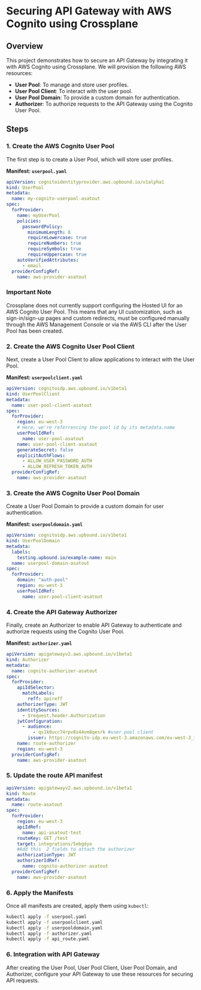 # Securing API Gateway with AWS Cognito using Crossplane

## Overview

This project demonstrates how to secure an API Gateway by integrating it with AWS Cognito using Crossplane. We will provision the following AWS resources:

- **User Pool**: To manage and store user profiles.
- **User Pool Client**: To interact with the user pool.
- **User Pool Domain**: To provide a custom domain for authentication.
- **Authorizer**: To authorize requests to the API Gateway using the Cognito User Pool.

## Steps

### 1. Create the AWS Cognito User Pool

The first step is to create a User Pool, which will store user profiles.

**Manifest: `userpool.yaml`**

```yaml
apiVersion: cognitoidentityprovider.aws.upbound.io/v1alpha1
kind: UserPool
metadata:
  name: my-cognito-userpool-asatout
spec:
  forProvider:
    name: myUserPool
    policies:
      passwordPolicy:
        minimumLength: 8
        requireLowercase: true
        requireNumbers: true
        requireSymbols: true
        requireUppercase: true
    autoVerifiedAttributes:
      - email
  providerConfigRef:
    name: aws-provider-asatout
```

### Important Note

Crossplane does not currently support configuring the Hosted UI for an AWS Cognito User Pool. This means that any UI customization, such as sign-in/sign-up pages and custom redirects, must be configured manually through the AWS Management Console or via the AWS CLI after the User Pool has been created.

### 2. Create the AWS Cognito User Pool Client

Next, create a User Pool Client to allow applications to interact with the User Pool.

**Manifest: `userpoolclient.yaml`**

```yaml
apiVersion: cognitoidp.aws.upbound.io/v1beta1
kind: UserPoolClient
metadata:
  name: user-pool-client-asatout
spec:
  forProvider:
    region: eu-west-3
    # Here, we're referrencing the pool id by its metadata.name
    userPoolIdRef:
      name: user-pool-asatout
    name: user-pool-client-asatout
    generateSecret: false
    explicitAuthFlows:
      - ALLOW_USER_PASSWORD_AUTH
      - ALLOW_REFRESH_TOKEN_AUTH
  providerConfigRef:
    name: aws-provider-asatout
```

### 3. Create the AWS Cognito User Pool Domain

Create a User Pool Domain to provide a custom domain for user authentication.

**Manifest: `userpooldomain.yaml`**

```yaml
apiVersion: cognitoidp.aws.upbound.io/v1beta1
kind: UserPoolDomain
metadata:
  labels:
    testing.upbound.io/example-name: main
  name: userpool-domain-asatout
spec:
  forProvider:
    domain: "auth-pool"
    region: eu-west-3
    userPoolIdRef:
      name: user-pool-client-asatout
```

### 4. Create the API Gateway Authorizer

Finally, create an Authorizer to enable API Gateway to authenticate and authorize requests using the Cognito User Pool.

**Manifest: `authorizer.yaml`**

```yaml
apiVersion: apigatewayv2.aws.upbound.io/v1beta1
kind: Authorizer
metadata:
  name: cognito-authorizer-asatout
spec:
  forProvider:
    apiIdSelector:
      matchLabels:
        reff: apireff
    authorizerType: JWT
    identitySources:
      - $request.header.Authorization
    jwtConfiguration:
      - audience:
          - qs1k0ucc74rpv8s44vm8qesrk #user pool client
        issuer: https://cognito-idp.eu-west-3.amazonaws.com/eu-west-3_iFoXn8EiI/ #user pool id
    name: route-authorizer
    region: eu-west-3
  providerConfigRef:
    name: aws-provider-asatout
```

### 5. Update the route API manifest

```yaml
apiVersion: apigatewayv2.aws.upbound.io/v1beta1
kind: Route
metadata:
  name: route-asatout
spec:
  forProvider:
    region: eu-west-3
    apiIdRef:
      name: api-asatout-test
    routeKey: GET /test
    target: integrations/5ebgdyo
    #Add this  2 fields to attach the authorizer
    authorizationType: JWT
    authorizerIdRef:
      name: cognito-authorizer-asatout
  providerConfigRef:
    name: aws-provider-asatout
```

### 6. Apply the Manifests

Once all manifests are created, apply them using `kubectl`:

```sh
kubectl apply -f userpool.yaml
kubectl apply -f userpoolclient.yaml
kubectl apply -f userpooldomain.yaml
kubectl apply -f authorizer.yaml
kubectl apply -f api_route.yaml
```

### 6. Integration with API Gateway

After creating the User Pool, User Pool Client, User Pool Domain, and Authorizer, configure your API Gateway to use these resources for securing API requests.

